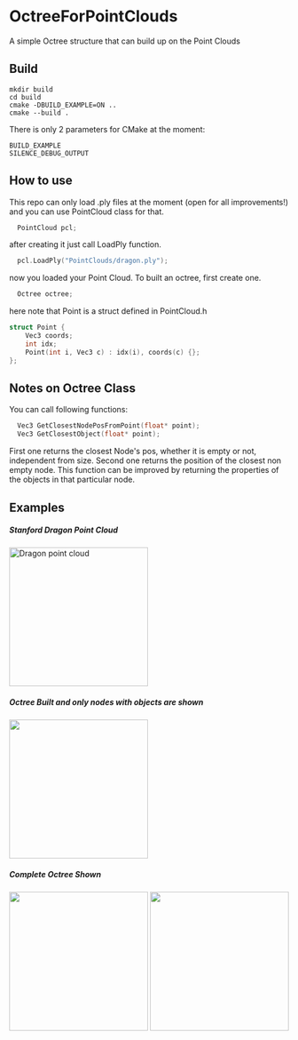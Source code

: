 # OctreeForPointClouds
A simple Octree structure that can build up on the Point Clouds
## Build
```
mkdir build
cd build
cmake -DBUILD_EXAMPLE=ON ..
cmake --build .
```
There is only 2 parameters for CMake at the moment:
```
BUILD_EXAMPLE
SILENCE_DEBUG_OUTPUT
```

## How to use
This repo can only load .ply files at the moment (open for all improvements!) and you can use PointCloud class for that.
```c++
  PointCloud pcl;
```
after creating it just call LoadPly function.
```c++
  pcl.LoadPly("PointClouds/dragon.ply");
```
now you loaded your Point Cloud.
To built an octree, first create one.
```c++
  Octree octree;
```
here note that Point is a struct defined in PointCloud.h
```c++
struct Point {
	Vec3 coords;
	int idx;
	Point(int i, Vec3 c) : idx(i), coords(c) {};
};
```

## Notes on Octree Class

You can call following functions:
```c++
  Vec3 GetClosestNodePosFromPoint(float* point);
  Vec3 GetClosestObject(float* point);
```
First one returns the closest Node's pos, whether it is empty or not, independent from size.
Second one returns the position of the closest non empty node. This function can be improved by returning the properties of the objects in that particular node.
## Examples
##### Stanford Dragon Point Cloud
 <img  width="250" src= "https://user-images.githubusercontent.com/39909689/179322471-4fa69af2-231d-49fb-b182-940debe50912.png" alt="Dragon point cloud" right-margin:900px/> 
 
##### Octree Built and only nodes with objects are shown
 
<img src="https://user-images.githubusercontent.com/39909689/179322494-151320bd-80e1-44c4-b188-19fbad2b2596.png" width="250" />

##### Complete Octree Shown
<p float="center">
  <img src= "https://user-images.githubusercontent.com/39909689/179322382-a9eb26de-acdc-424e-9619-4c83da7048e6.png" width="250" />
  <img src="https://user-images.githubusercontent.com/39909689/179324322-cc6959b1-8d4e-4665-8d36-849101d30a3d.png" width="250" /> 
</p>
